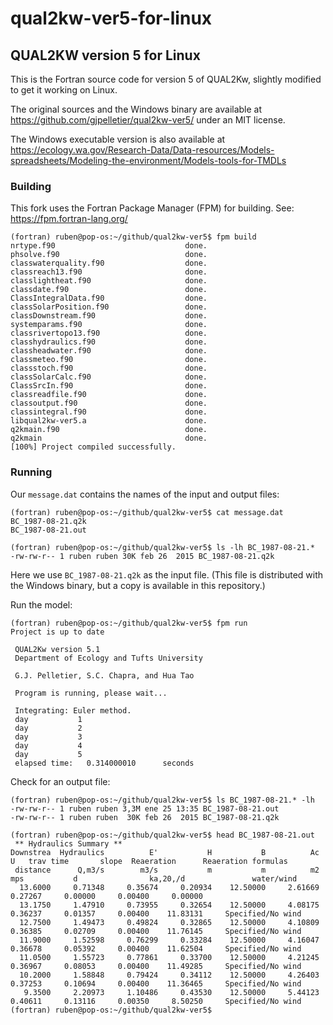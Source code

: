 # qual2kw-ver5-for-linux
## QUAL2KW version 5 for Linux

This is the Fortran source code for version 5 of QUAL2Kw, slightly modified to get it working on Linux.

The original sources and the Windows binary are available at https://github.com/gjpelletier/qual2kw-ver5/ under an MIT license.

The Windows executable version is also available at
https://ecology.wa.gov/Research-Data/Data-resources/Models-spreadsheets/Modeling-the-environment/Models-tools-for-TMDLs


### Building

This fork uses the Fortran Package Manager (FPM) for building.
See: https://fpm.fortran-lang.org/

```
(fortran) ruben@pop-os:~/github/qual2kw-ver5$ fpm build
nrtype.f90                             done.
phsolve.f90                            done.
classwaterquality.f90                  done.
classreach13.f90                       done.
classlightheat.f90                     done.
classdate.f90                          done.
ClassIntegralData.f90                  done.
classSolarPosition.f90                 done.
classDownstream.f90                    done.
systemparams.f90                       done.
classrivertopo13.f90                   done.
classhydraulics.f90                    done.
classheadwater.f90                     done.
classmeteo.f90                         done.
classstoch.f90                         done.
classSolarCalc.f90                     done.
ClassSrcIn.f90                         done.
classreadfile.f90                      done.
classoutput.f90                        done.
classintegral.f90                      done.
libqual2kw-ver5.a                      done.
q2kmain.f90                            done.
q2kmain                                done.
[100%] Project compiled successfully.
```

### Running

Our `message.dat` contains the names of the input and output files:

```
(fortran) ruben@pop-os:~/github/qual2kw-ver5$ cat message.dat 
BC_1987-08-21.q2k
BC_1987-08-21.out

(fortran) ruben@pop-os:~/github/qual2kw-ver5$ ls -lh BC_1987-08-21.*
-rw-rw-r-- 1 ruben ruben 30K feb 26  2015 BC_1987-08-21.q2k
```

Here we use `BC_1987-08-21.q2k` as the input file.
(This file is distributed with the Windows binary, but a copy is available in this repository.)

Run the model:

```
(fortran) ruben@pop-os:~/github/qual2kw-ver5$ fpm run
Project is up to date

 QUAL2Kw version 5.1
 Department of Ecology and Tufts University

 G.J. Pelletier, S.C. Chapra, and Hua Tao

 Program is running, please wait...

 Integrating: Euler method.
 day           1
 day           2
 day           3
 day           4
 day           5
 elapsed time:   0.314000010      seconds
```

Check for an output file:

```
(fortran) ruben@pop-os:~/github/qual2kw-ver5$ ls BC_1987-08-21.* -lh
-rw-rw-r-- 1 ruben ruben 3,3M ene 25 13:35 BC_1987-08-21.out
-rw-rw-r-- 1 ruben ruben  30K feb 26  2015 BC_1987-08-21.q2k

(fortran) ruben@pop-os:~/github/qual2kw-ver5$ head BC_1987-08-21.out 
 ** Hydraulics Summary **
Downstrea  Hydraulics          E'           H           B          Ac           U   trav time       slope  Reaeration      Reaeration formulas
 distance      Q,m3/s        m3/s           m           m          m2         mps           d                ka,20,/d               water/wind
  13.6000     0.71348     0.35674     0.20934    12.50000     2.61669     0.27267     0.00000     0.00400     0.00000                                   
  13.1750     1.47910     0.73955     0.32654    12.50000     4.08175     0.36237     0.01357     0.00400    11.83131     Specified/No wind             
  12.7500     1.49473     0.49824     0.32865    12.50000     4.10809     0.36385     0.02709     0.00400    11.76145     Specified/No wind             
  11.9000     1.52598     0.76299     0.33284    12.50000     4.16047     0.36678     0.05392     0.00400    11.62504     Specified/No wind             
  11.0500     1.55723     0.77861     0.33700    12.50000     4.21245     0.36967     0.08053     0.00400    11.49285     Specified/No wind             
  10.2000     1.58848     0.79424     0.34112    12.50000     4.26403     0.37253     0.10694     0.00400    11.36465     Specified/No wind             
   9.3500     2.20973     1.10486     0.43530    12.50000     5.44123     0.40611     0.13116     0.00350     8.50250     Specified/No wind             
(fortran) ruben@pop-os:~/github/qual2kw-ver5$ 
```
